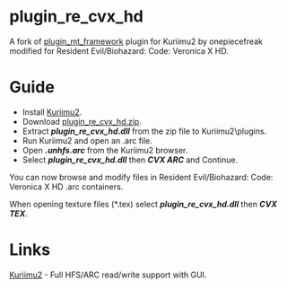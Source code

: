 # plugin_re_cvx_hd

A fork of [plugin_mt_framework](https://github.com/FanTranslatorsInternational/Kuriimu2/tree/dev/plugins/Capcom/plugin_mt_framework) plugin for Kuriimu2 by onepiecefreak modified for Resident Evil/Biohazard: Code: Veronica X HD.

# Guide

- Install [Kuriimu2](https://github.com/FanTranslatorsInternational/Kuriimu2).
- Download [plugin_re_cvx_hd.zip](https://github.com/kapdap/re-cvx-tools/releases/download/plugin_re_cvx_hd/plugin_re_cvx_hd.zip).
- Extract ***plugin_re_cvx_hd.dll*** from the zip file to Kuriimu2\plugins.
- Run Kuriimu2 and open an .arc file.
- Open ***<filename>.unhfs.arc*** from the Kuriimu2 browser.
- Select ***plugin_re_cvx_hd.dll*** then ***CVX ARC*** and Continue.

You can now browse and modify files in Resident Evil/Biohazard: Code: Veronica X HD .arc containers.

When opening texture files (*.tex) select ***plugin_re_cvx_hd.dll*** then ***CVX TEX***.

# Links
[Kuriimu2](https://github.com/FanTranslatorsInternational/Kuriimu2) - Full HFS/ARC read/write support with GUI.